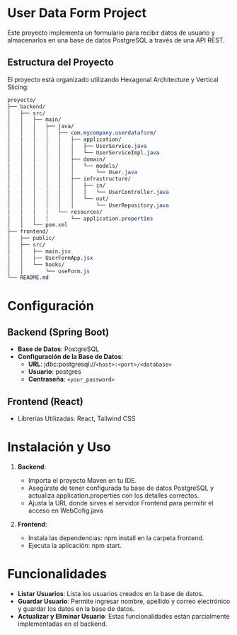 # User Data Form Project
Este proyecto implementa un formulario para recibir datos de usuario y almacenarlos en una base de datos PostgreSQL a través de una API REST.

## Estructura del Proyecto
El proyecto está organizado utilizando Hexagonal Architecture y Vertical Slicing:

```css
proyecto/
├── backend/
│   ├── src/
│   │   ├── main/
│   │   │   ├── java/
│   │   │   │   ├── com.mycompany.userdataform/
│   │   │   │   │   ├── application/
│   │   │   │   │   │   ├── UserService.java
│   │   │   │   │   │   └── UserServiceImpl.java
│   │   │   │   │   ├── domain/
│   │   │   │   │   │   └── models/
│   │   │   │   │   │       └── User.java
│   │   │   │   │   ├── infrastructure/
│   │   │   │   │   │   ├── in/
│   │   │   │   │   │   │   └── UserController.java
│   │   │   │   │   │   └── out/
│   │   │   │   │   │       └── UserRepository.java
│   │   │   │   └── resources/
│   │   │   │       └── application.properties
│   │   └── pom.xml
├── frontend/
│   ├── public/
│   ├── src/
│   │   ├── main.jsx
│   │   ├── UserFormApp.jsx
│   │   └── hooks/
│   │       └── useForm.js
└── README.md
```

# Configuración

## Backend (Spring Boot)
- **Base de Datos**: PostgreSQL
- **Configuración de la Base de Datos**:
    - **URL**: jdbc:postgresql://```<host>:<port>/<database>```
    - **Usuario**: postgres
    - **Contraseña**: ```<your_password>```

## Frontend (React)
- Librerías Utilizadas: React, Tailwind CSS

# Instalación y Uso
1. **Backend**:

    - Importa el proyecto Maven en tu IDE.
    - Asegúrate de tener configurada tu base de datos PostgreSQL y actualiza application.properties con los detalles correctos.
    - Ajusta la URL donde sirves el servidor Frontend para permitir el acceso en WebCofig.java

1. **Frontend**:

    - Instala las dependencias: npm install en la carpeta frontend.
    - Ejecuta la aplicación: npm start.


# Funcionalidades
- **Listar Usuarios**: Lista los usuarios creados en la base de datos.
- **Guardar Usuario**: Permite ingresar nombre, apellido y correo electrónico y guardar los datos en la base de datos.
- **Actualizar y Eliminar Usuario**: Estas funcionalidades están parcialmente implementadas en el backend.
